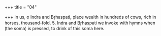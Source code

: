 +++
title = "04"

+++
In us, o Indra and Br̥haspati, place wealth in hundreds of cows,
rich in horses, thousand-fold. 5. Indra and Br̥haspati we invoke with hymns when (the soma) is pressed, to drink of this soma here.